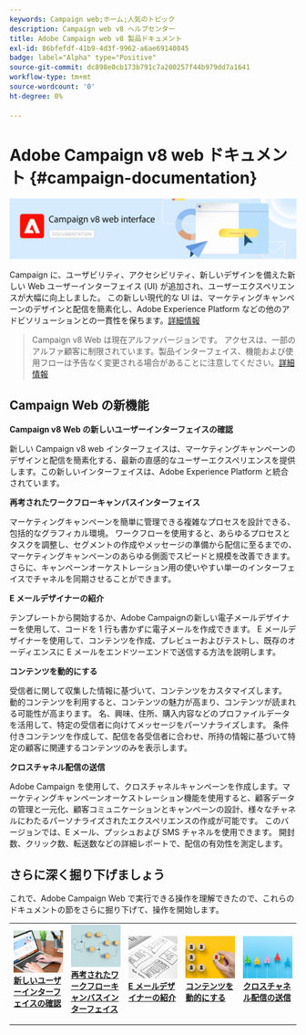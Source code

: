 ```yaml
---
keywords: Campaign web;ホーム;人気のトピック
description: Campaign web v8 ヘルプセンター
title: Adobe Campaign web v8 製品ドキュメント
exl-id: 86bfefdf-41b9-4d3f-9962-a6ae69140845
badge: label="Alpha" type="Positive"
source-git-commit: dc898e0cb173b791c7a200257f44b979dd7a1641
workflow-type: tm+mt
source-wordcount: '0'
ht-degree: 0%

---
```


# Adobe Campaign v8 web ドキュメント {#campaign-documentation}

![](assets/do-not-localize/banner-documentationv8.png)

Campaign に、ユーザビリティ、アクセシビリティ、新しいデザインを備えた新しい Web ユーザーインターフェイス (UI) が追加され、ユーザーエクスペリエンスが大幅に向上しました。 この新しい現代的な UI は、マーケティングキャンペーンのデザインと配信を簡素化し、Adobe Experience Platform などの他のアドビソリューションとの一貫性を保ちます。[詳細情報](get-started/get-started.md)

>Campaign v8 Web は現在アルファバージョンです。 アクセスは、一部のアルファ顧客に制限されています。製品インターフェイス、機能および使用フローは予告なく変更される場合があることに注意してください。[詳細情報](rn/whats-new.md)

## Campaign Web の新機能

**Campaign v8 Web の新しいユーザーインターフェイスの確認**

新しい Campaign v8 web インターフェイスは、マーケティングキャンペーンのデザインと配信を簡素化する、最新の直感的なユーザーエクスペリエンスを提供します。この新しいインターフェイスは、Adobe Experience Platform と統合されています。

**再考されたワークフローキャンバスインターフェイス**

マーケティングキャンペーンを簡単に管理できる複雑なプロセスを設計できる、包括的なグラフィカル環境。 ワークフローを使用すると、あらゆるプロセスとタスクを調整し、セグメントの作成やメッセージの準備から配信に至るまでの、マーケティングキャンペーンのあらゆる側面でスピードと規模を改善できます。さらに、キャンペーンオーケストレーション用の使いやすい単一のインターフェイスでチャネルを同期させることができます。

**E メールデザイナーの紹介**

テンプレートから開始するか、Adobe Campaignの新しい電子メールデザイナーを使用して、コードを 1 行も書かずに電子メールを作成できます。 E メールデザイナーを使用して、コンテンツを作成、プレビューおよびテストし、既存のオーディエンスに E メールをエンドツーエンドで送信する方法を説明します。

**コンテンツを動的にする**

受信者に関して収集した情報に基づいて、コンテンツをカスタマイズします。 動的コンテンツを利用すると、コンテンツの魅力が高まり、コンテンツが読まれる可能性が高まります。 名、興味、住所、購入内容などのプロファイルデータを活用して、特定の受信者に向けてメッセージをパーソナライズします。 条件付きコンテンツを作成して、配信を各受信者に合わせ、所持の情報に基づいて特定の顧客に関連するコンテンツのみを表示します。

**クロスチャネル配信の送信**

Adobe Campaign を使用して、クロスチャネルキャンペーンを作成します。マーケティングキャンペーンオーケストレーション機能を使用すると、顧客データの管理と一元化、顧客コミュニケーションとキャンペーンの設計、様々なチャネルにわたるパーソナライズされたエクスペリエンスの作成が可能です。 このバージョンでは、E メール、プッシュおよび SMS チャネルを使用できます。 開封数、クリック数、転送数などの詳細レポートで、配信の有効性を測定します。

## さらに深く掘り下げましょう

これで、Adobe Campaign Web で実行できる操作を理解できたので、これらのドキュメントの節をさらに掘り下げて、操作を開始します。

<table style="table-layout:fixed"><tr style="border: 0;">
<td>
<a href="get-started/user-interface.md">
<img alt="新しい UI" src="assets/do-not-localize/menu-ui.jpeg">
</a>
<div><a href="get-started/user-interface.md"><strong>新しいユーザーインターフェイスの確認</strong>
</div>
<p>
</td>
<td>
<a href="workflows/gs-workflows.md">
<img alt="検証" src="assets/do-not-localize/menu-workflows.jpeg">
</a>
<div>
<a href="workflows/gs-workflows.md"><strong>再考されたワークフローキャンバスインターフェイス</strong></a>
</div>
<p>
</td>
<td>
<a href="content/create-email-content.md">
<img alt="低頻度" src="assets/do-not-localize/menu-design.jpg">
</a>
<div>
<a href="content/create-email-content.md"><strong>E メールデザイナーの紹介</strong></a>
</div>
<p></td>
<td>
<a href="personalization/gs-personalization.md">
<img alt="オーディエンス" src="assets/do-not-localize/menu-dynamic.jpg">
</a>
<div>
<a href="personalization/gs-personalization.md"><strong>コンテンツを動的にする</strong></a>
</div>
<p>
</td>
<td>
<a href="campaigns/gs-campaigns.md">
<img alt="検証" src="assets/do-not-localize/menu-campaign.jpeg">
</a>
<div>
<a href="campaigns/gs-campaigns.md"><strong>クロスチャネル配信の送信</strong></a>
</div>
<p>
</td>
</tr></table>

<!--
<table style="table-layout:fixed">
<tr style="border: 0;"><td width="30%"><a href="get-started/user-interface.md">
<img alt="new UI" src="assets/do-not-localize/menu-ui.jpeg" width="150px">
</a></td><td>Discover Campaign Web new user interface, latest improvements, key capabilities. Learn how to use them to build cross-channel campaigns for your audiences. With its user-friendly features, Campaign helps you streamline personalized cross-channel campaign creation process, drive results, and gain a competitive edge.</td></tr>
<tr style="border: 0;"><td width="30%"><a href="get-started/user-interface.md">
<img alt="new UI" src="assets/do-not-localize/menu-workflows.jpeg" width="150px">
</a></td><td>Our comprehensive graphical canvas makes it easy for you to design processes such as segmentation, campaign execution, and more. With this advanced tool at your fingertips, you can streamline your workflow and elevate your campaigns.</td></tr>
<tr style="border: 0;"><td width="30%"><a href="get-started/user-interface.md">
<img alt="new UI" src="assets/do-not-localize/menu-design.jpg" width="150px">
</a></td><td>Start from a template, or use Adobe Campaign's new Email Designer to create emails without having to write a single line of code. Learn how to use the Email Designer to create your content, preview and test it, and send an email to an existing audience in an end-to-end use case.</td></tr>
<tr style="border: 0;"><td width="30%"><a href="get-started/user-interface.md">
<img alt="new UI" src="assets/do-not-localize/menu-dynamic.jpg" width="150px">
</a></td><td>Create conditional content to define dynamic personalization based on the recipient's profile, automatically replacing text blocks and images when certain conditions are met. This feature can take your campaigns to new heights and deliver highly targeted, personalized experiences to your audience</td></tr>
<tr style="border: 0;"><td width="30%"><a href="get-started/user-interface.md">
<img alt="new UI" src="assets/do-not-localize/menu-campaign.jpeg" width="150px">
</a></td><td>Adobe Campaign capabilities help you manage centralized customer data, design customer communications and campaigns, and create personalized experiences across different channels: Email, Push and SMS.</td></tr>
</table>
-->









